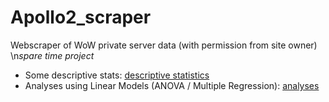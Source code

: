 # Apollo2_scraper
Webscraper of WoW private server data (with permission from site owner)
\n*spare time project*

- Some descriptive stats:
[descriptive statistics](ApolloPy_R.md)
- Analyses using Linear Models (ANOVA / Multiple Regression):
[analyses](ApolloPy_R_Anova.md)
